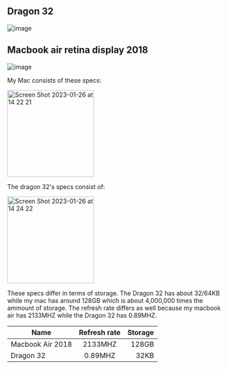 ## Dragon 32

![image](https://user-images.githubusercontent.com/123292188/214823600-8866e4c9-e222-4ac0-a1bc-202e7a474703.png)

## Macbook air retina display 2018

![image](https://user-images.githubusercontent.com/123292188/214825773-b11e1997-1c3f-47f5-9ad9-becb64fd8775.png)



My Mac consists of these specs:

<img width="200" alt="Screen Shot 2023-01-26 at 14 22 21" src="https://user-images.githubusercontent.com/123292188/214823825-1e63403a-2b29-4892-8e8d-6f3d0c222c4d.png">


The dragon 32's specs consist of:

<img width="200" alt="Screen Shot 2023-01-26 at 14 24 22" src="https://user-images.githubusercontent.com/123292188/214824105-25a16f7f-122b-4a72-b87e-7676751b299a.png">

These specs differ in terms of storage. The Dragon 32 has about 32/64KB while my mac has around 128GB which is about 4,000,000 times the ammount of storage. The refresh rate differs as well because my macbook air has 2133MHZ while the Dragon 32 has 0.89MHZ. 


| Name     | Refresh rate      |Storage  |
| ------------- |:-------------:| -----:|
| Macbook Air 2018 | 2133MHZ | 128GB |
| Dragon 32     | 0.89MHZ    |  32KB |

